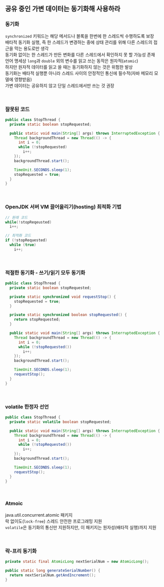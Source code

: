 ## 공유 중인 가변 데이터는 동기화해 사용하라

### 동기화
`synchronized` 키워드는 해당 메서드나 블록을 한번에 한 스레드씩 수행하도록 보장  
배타적 동기화 실행, 즉 한 스레드가 변경하는 중에 상태 관리를 위해 다른 스레드의 접근을 막는 용도로만 생각  
동기화 없이는 한 스레드가 만든 변화를 다른 스레드에서 확인하지 못 할 가능성 존재  
언어 명세상 `long`과 `double` 외의 변수를 읽고 쓰는 동작은 원자적(`atomic`)  
하지만 원자적 데이터를 읽고 쓸 때는 동기화하지 않는 것은 위험한 발상  
동기화는 배타적 실행뿐 아니라 스레드 사이의 안정적인 통신에 필수적(자바 메모리 모델에 영향받음)  
가변 데이터는 공유하지 않고 단일 스레드에서만 쓰는 것 권장  

<br>

### 잘못된 코드
````java
public class StopThread {
  private static boolean stopRequested;

  public static void main(String[] args) throws InterruptedException {
    Thread backgroundThread = new Thread(() -> {
      int i = 0;
      while (!stopRequested)
        i++;
    });
    backgroundThread.start();

    TimeUnit.SECONDS.sleep(1);
    stopRequested = true;
  }
}
````

<br>

### OpenJDK 서버 VM 끌어올리기(hosting) 최적화 기법
````java
// 원래 코드
while(!stopReqeusted)
  i++;

// 최적화 코드
if (!stopRequested)
  while (true)
    i++;
````

<br>

### 적절한 동기화 - 쓰기/읽기 모두 동기화
````java
public class StopThread {
  private static boolean stopRequested;

  private static synchronized void requestStop() {
    stopRequested = true;
  }

  private static synchronized boolean stopRequested() {
    return stopRequested;
  }

  public static void main(String[] args) throws InterruptedException {
    Thread backgroundThread = new Thread(() -> {
      int i = 0;
      while (!stopRequested())
        i++;
    });
    backgroundThread.start();

    TimeUnit.SECONDS.sleep(1);
    requestStop();
  }
}
````

<br>

### volatile 한정자 선언
````java
public class StopThread {
  private static volatile boolean stopRequested;

  public static void main(String[] args) throws InterruptedException {
    Thread backgroundThread = new Thread(() -> {
      int i = 0;
      while (!stopRequested())
        i++;
    });
    backgroundThread.start();

    TimeUnit.SECONDS.sleep(1);
    requestStop();
  }
}
````

<br>

### Atmoic
java.util.concurrent.atomic 패키지  
락 없이도(`lock-free`) 스레드 안전한 프로그래밍 지원  
`volatile`은 동기화의 통신만 지원하지만, 이 패키지는 원자성(배타적 실행)까지 지원  

<br>

### 락-프리 동기화
````java
private static final AtomicLong nextSerialNum = new AtomicLong();

public static long generateSerialNumber() {
  return nextSerialNum.getAndIncrement();
}
````

<br>


